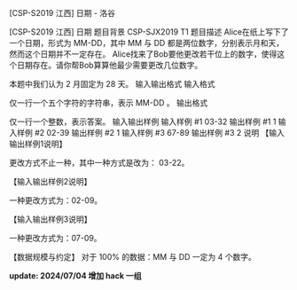 



[CSP-S2019 江西] 日期 - 洛谷














[CSP-S2019 江西] 日期
题目背景
CSP-SJX2019 T1
题目描述
Alice在纸上写下了一个日期，形式为 $\text{MM-DD}$，其中 $\text{MM}$ 与 $\text{DD}$ 都是两位数字，分别表示月和天，然而这个日期并不一定存在。 Alice找来了Bob要他更改若干位上的数字，使得这个日期存在。请你帮Bob算算他最少需要更改几位数字。

本题中我们认为 $2$ 月固定为 $28$ 天。
输入输出格式
输入格式

仅一行一个五个字符的字符串，表示 $\text{MM-DD}$ 。
输出格式

仅一行一个整数，表示答案。
输入输出样例
输入样例 #1
03-32
输出样例 #1
1
输入样例 #2
02-39
输出样例 #2
1
输入样例 #3
67-89
输出样例 #3
2
说明
【输入输出样例1说明】

更改方式不止一种，其中一种方式是改为： $\text{03-22}$。

【输入输出样例2说明】

一种更改方式为：$\text{02-09}$。

【输入输出样例3说明】

一种更改方式为：$\text{07-09}$。

【数据规模与约定】
对于 $100\%$ 的数据：$\text{MM}$ 与 $\text{DD}$ 一定为 $4$ 个数字。

**update: 2024/07/04 增加 hack 一组**






